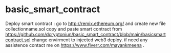 # basic_smart_contract
Deploy smart contract :
go to http://remix.ethereum.org/ and create new file collectionname.sol
copy and paste smart contract from https://github.com/dcryptoniun/basic_smart_contract/blob/main/basicsmartcontract.sol
change envirment to injected web3
deploy. if need any assistence contact me on https://www.fiverr.com/mayankmeena .
